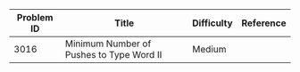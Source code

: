 | Problem ID | Title | Difficulty | Reference
| --- | --- | --- | ---
| 3016 | Minimum Number of Pushes to Type Word II | Medium | 
